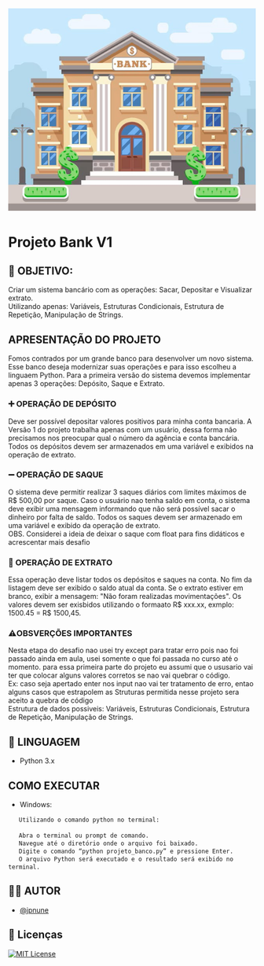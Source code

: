 <h1 align= "center"> 
    <img src="edificio-do-banco.jpg"/>
<h1>

# Projeto Bank V1

## 🎯 OBJETIVO:
Criar um sistema bancário com as operações: Sacar, Depositar e Visualizar extrato.</br> 
Utilizando apenas: Variáveis, Estruturas Condicionais, Estrutura de Repetição, Manipulação de Strings.

## APRESENTAÇÃO DO PROJETO

Fomos contrados por um grande banco para desenvolver um novo sistema. Esse banco deseja modernizar suas operações e para isso escolheu a linguaem Python. Para a primeira versão do sistema devemos implementar apenas 3 operações: Depósito, Saque e Extrato.


### ➕ OPERAÇÃO DE DEPÓSITO

Deve ser possível depositar valores positivos para minha conta bancaria. A Versão 1 do projeto trabalha apenas com um usuário,
dessa forma não precisamos nos preocupar qual o número da agência e conta bancária. Todos os depósitos devem ser armazenados em uma variável e exibidos na operação de extrato.

### ➖ OPERAÇÃO DE SAQUE

O sistema deve permitir realizar 3 saques diários com limites máximos de R$ 500,00 por saque. Caso o usuário nao tenha saldo em conta, o sistema deve exibir uma mensagem informando que não será possível sacar o dinheiro por falta de saldo. Todos os saques devem ser armazenado em uma variável e exibido da operação de extrato. 
</br>
OBS. Considerei a ideia de deixar o saque com float para fins didáticos e acrescentar mais desafio  

### 🧾 OPERAÇÃO DE EXTRATO

Essa operação deve listar todos os depósitos e saques na conta. No fim da listagem deve ser exibido o saldo atual da conta. 
Se o extrato estiver em branco, exibir a mensagem: "Não foram realizadas movimentações".
Os valores devem ser exisbidos utilizando o formaato R$ xxx.xx, exmplo: 1500.45 = R$ 1500,45.


### ⚠️OBSVERÇÕES IMPORTANTES
Nesta etapa do desafio nao usei try except para tratar erro pois nao foi passado ainda em aula, usei somente o que foi 
passada no curso até o momento. 
para essa primeira parte do projeto eu assumi que o ususario vai ter que colocar alguns valores corretos se nao vai quebrar o código.<br/>
Ex: caso seja apertado enter nos input nao
vai ter tratamento de erro, entao alguns casos que estrapolem as Struturas permitida nesse projeto sera aceito a quebra de código    
Estrutura de dados possiveis:
Variáveis, Estruturas Condicionais, Estrutura de Repetição, Manipulação de Strings.    

## 📑 LINGUAGEM
 + Python 3.x

## COMO EXECUTAR
 + Windows: 
 ```
    Utilizando o comando python no terminal:
    
    Abra o terminal ou prompt de comando.
    Navegue até o diretório onde o arquivo foi baixado.
    Digite o comando “python projeto_banco.py” e pressione Enter.
    O arquivo Python será executado e o resultado será exibido no terminal.
 ``` 

 ## 👨‍💻 AUTOR
- [@jpnune](https://github.com/jpnune)

## 📝 Licenças

[![MIT License](https://img.shields.io/badge/License-MIT-green.svg)](https://choosealicense.com/licenses/mit/)

